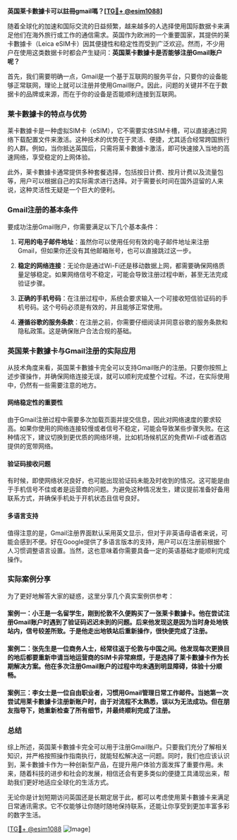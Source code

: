 **英国莱卡數據卡可以註冊gmail嗎？[[TG💪+ @esim1088](https://t.me/s/esim1088)]**

随着全球化的加速和国际交流的日益频繁，越来越多的人选择使用国际数据卡来满足他们在海外旅行或工作的通信需求。英国作为欧洲的一个重要国家，其提供的莱卡數據卡（Leica eSIM卡）因其便捷性和稳定性而受到广泛欢迎。然而，不少用户在使用这类数据卡时都会产生疑问：**英国莱卡數據卡是否能够注册Gmail账户呢？**

首先，我们需要明确一点，Gmail是一个基于互联网的服务平台，只要你的设备能够正常联网，理论上就可以注册并使用Gmail账户。因此，问题的关键并不在于数据卡的品牌或来源，而在于你的设备是否能顺利连接到互联网。

### 莱卡數據卡的特点与优势

莱卡數據卡是一种虚拟SIM卡（eSIM），它不需要实体SIM卡槽，可以直接通过网络下载配置文件来激活。这种技术的优势在于灵活、便捷，尤其适合经常跨国旅行的人群。例如，当你抵达英国后，只需将莱卡數據卡激活，即可快速接入当地的高速网络，享受稳定的上网体验。

此外，莱卡數據卡通常提供多种套餐选择，包括按日计费、按月计费以及流量包等，用户可以根据自己的实际需求进行选择。对于需要长时间在国外逗留的人来说，这种灵活性无疑是一个巨大的便利。

### Gmail注册的基本条件

要成功注册Gmail账户，你需要满足以下几个基本条件：

1. **可用的电子邮件地址**：虽然你可以使用任何有效的电子邮件地址来注册Gmail，但如果你还没有其他邮箱账号，也可以直接跳过这一步。
   
2. **稳定的网络连接**：无论你是通过Wi-Fi还是移动数据上网，都需要确保网络质量足够稳定。如果网络信号不稳定，可能会导致注册过程中断，甚至无法完成验证步骤。

3. **正确的手机号码**：在注册过程中，系统会要求输入一个可接收短信验证码的手机号码。这个号码必须是有效的，并且能够正常使用。

4. **遵循谷歌的服务条款**：在注册之前，你需要仔细阅读并同意谷歌的服务条款和隐私政策。这是确保账户合法合规的基础。

### 英国莱卡數據卡与Gmail注册的实际应用

从技术角度来看，英国莱卡數據卡完全可以支持Gmail账户的注册。只要你按照上述步骤操作，并确保网络连接无误，就可以顺利完成整个过程。不过，在实际使用中，仍然有一些需要注意的地方。

#### 网络稳定性的重要性

由于Gmail注册过程中需要多次加载页面并提交信息，因此对网络速度的要求较高。如果你使用的网络连接较慢或者信号不稳定，可能会导致某些步骤失败。在这种情况下，建议切换到更优质的网络环境，比如机场候机区的免费Wi-Fi或者酒店提供的宽带网络。

#### 验证码接收问题

有时候，即使网络状况良好，也可能出现验证码未能及时收到的情况。这可能是由于手机信号不佳或者是运营商的问题。为避免这种情况发生，建议提前准备好备用联系方式，并确保手机处于开机状态且信号良好。

#### 多语言支持

值得注意的是，Gmail注册界面默认采用英文显示，但对于非英语母语者来说，可能会感到不便。好在Google提供了多语言版本的支持，用户可以在注册前根据个人习惯调整语言设置。当然，这也意味着你需要具备一定的英语基础才能顺利完成操作。

### 实际案例分享

为了更好地解答大家的疑惑，这里分享几个真实案例供参考：

#### 案例一：小王是一名留学生，刚到伦敦不久便购买了一张莱卡數據卡。他在尝试注册Gmail账户时遇到了验证码迟迟未到的问题。后来他发现这是因为当时身处地铁站内，信号较差所致。于是他走出地铁站后重新操作，很快便完成了注册。

#### 案例二：张先生是一位商务人士，经常往返于伦敦与中国之间。他发现每次更换目的地后都要重新申请当地运营商的SIM卡非常麻烦，于是选择了莱卡數據卡作为长期解决方案。他在多次注册Gmail账户的过程中均未遇到明显障碍，体验十分顺畅。

#### 案例三：李女士是一位自由职业者，习惯用Gmail管理日常工作邮件。当她第一次尝试用莱卡數據卡注册新账户时，由于对流程不太熟悉，误以为无法成功。但在朋友指导下，她重新检查了所有细节，并最终顺利完成了注册。

### 总结

综上所述，英国莱卡數據卡完全可以用于注册Gmail账户。只要我们充分了解相关知识，并严格按照操作指南执行，就能轻松解决这一问题。同时，我们也应该认识到，莱卡數據卡作为一种创新型产品，在提升用户体验方面发挥了重要作用。未来，随着科技的进步和社会的发展，相信还会有更多类似的便捷工具涌现出来，帮助我们更好地适应全球化的生活方式。

无论你是计划短期访问英国还是长期定居于此，都可以考虑使用莱卡數據卡来满足日常通讯需求。它不仅能够让你随时随地保持联系，还能让你享受到更加丰富多彩的数字生活。

[[TG💪+ @esim1088](https://t.me/s/esim1088) ![Image](https://i.postimg.cc/4NQfJmqS/Snipaste-2025-05-13-00-14-12.png)]